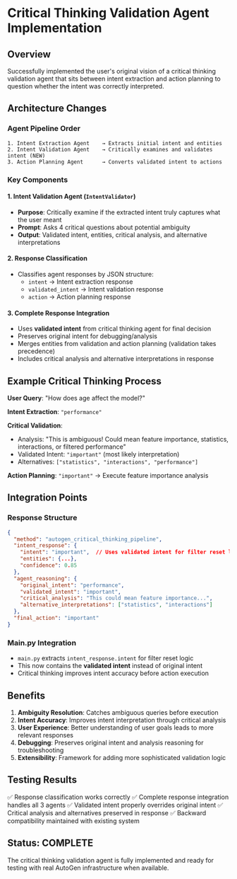 # Critical Thinking Validation Agent Implementation

## Overview
Successfully implemented the user's original vision of a critical thinking validation agent that sits between intent extraction and action planning to question whether the intent was correctly interpreted.

## Architecture Changes

### Agent Pipeline Order
```
1. Intent Extraction Agent    → Extracts initial intent and entities
2. Intent Validation Agent    → Critically examines and validates intent (NEW)
3. Action Planning Agent      → Converts validated intent to actions
```

### Key Components

#### 1. Intent Validation Agent (`IntentValidator`)
- **Purpose**: Critically examine if the extracted intent truly captures what the user meant
- **Prompt**: Asks 4 critical questions about potential ambiguity
- **Output**: Validated intent, entities, critical analysis, and alternative interpretations

#### 2. Response Classification
- Classifies agent responses by JSON structure:
  - `intent` → Intent extraction response
  - `validated_intent` → Intent validation response  
  - `action` → Action planning response

#### 3. Complete Response Integration
- Uses **validated intent** from critical thinking agent for final decision
- Preserves original intent for debugging/analysis
- Merges entities from validation and action planning (validation takes precedence)
- Includes critical analysis and alternative interpretations in response

## Example Critical Thinking Process

**User Query**: "How does age affect the model?"

**Intent Extraction**: `"performance"`

**Critical Validation**: 
- Analysis: "This is ambiguous! Could mean feature importance, statistics, interactions, or filtered performance"
- Validated Intent: `"important"` (most likely interpretation)
- Alternatives: `["statistics", "interactions", "performance"]`

**Action Planning**: `"important"` → Execute feature importance analysis

## Integration Points

### Response Structure
```json
{
  "method": "autogen_critical_thinking_pipeline",
  "intent_response": {
    "intent": "important",  // Uses validated intent for filter reset logic
    "entities": {...},
    "confidence": 0.85
  },
  "agent_reasoning": {
    "original_intent": "performance",
    "validated_intent": "important", 
    "critical_analysis": "This could mean feature importance...",
    "alternative_interpretations": ["statistics", "interactions"]
  },
  "final_action": "important"
}
```

### Main.py Integration
- `main.py` extracts `intent_response.intent` for filter reset logic
- This now contains the **validated intent** instead of original intent
- Critical thinking improves intent accuracy before action execution

## Benefits

1. **Ambiguity Resolution**: Catches ambiguous queries before execution
2. **Intent Accuracy**: Improves intent interpretation through critical analysis
3. **User Experience**: Better understanding of user goals leads to more relevant responses
4. **Debugging**: Preserves original intent and analysis reasoning for troubleshooting
5. **Extensibility**: Framework for adding more sophisticated validation logic

## Testing Results

✅ Response classification works correctly
✅ Complete response integration handles all 3 agents
✅ Validated intent properly overrides original intent
✅ Critical analysis and alternatives preserved in response
✅ Backward compatibility maintained with existing system

## Status: COMPLETE

The critical thinking validation agent is fully implemented and ready for testing with real AutoGen infrastructure when available.